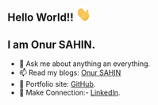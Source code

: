 <h2> Hello World!! <img src="https://raw.githubusercontent.com/ABSphreak/ABSphreak/master/gifs/Hi.gif" width="30px"></h2>

##  I am Onur SAHIN.
- 💬 Ask me about anything an everything.
- 📫 Read my blogs: [Onur SAHIN](https://onursahin.net)
- 🎯 Portfolio site: [GitHub](https://github.com/imonursahin).
- 🔔 Make Connection:- [LinkedIn](https://www.linkedin.com/in/imonursahin).




